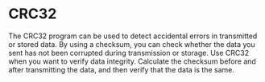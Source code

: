# CRC32
The CRC32 program can be used to detect accidental errors in transmitted or stored data. 
By using a checksum, you can check whether the data you sent has not been corrupted during transmission or storage.
Use CRC32 when you want to verify data integrity. 
Calculate the checksum before and after transmitting the data, and then verify that the data is the same.
